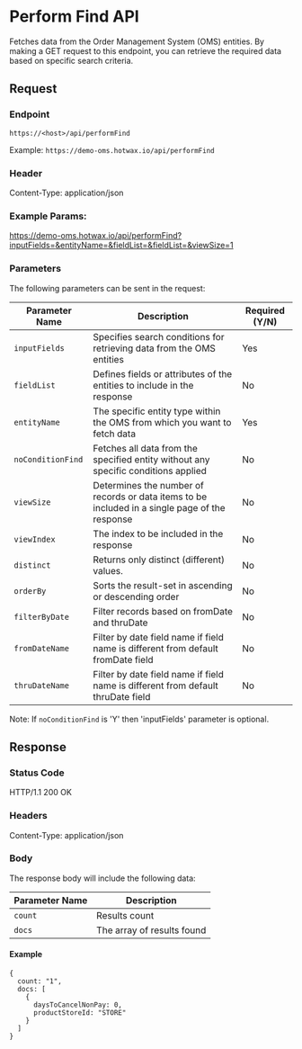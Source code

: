 # Perform Find API

Fetches data from the Order Management System (OMS) entities. By making a GET request to this endpoint, you can retrieve the required data based on specific search criteria.

## Request

### Endpoint

`https://<host>/api/performFind`

Example: `https://demo-oms.hotwax.io/api/performFind`

### Header

Content-Type: application/json

### Example Params: 

[https://demo-oms.hotwax.io/api/performFind?inputFields=<searchcondition>&entityName=<entityname>&fieldList=<fieldname>&fieldList=<fieldname>&viewSize=1](https://demo-oms.hotwax.io/api/performFind?inputFields=search_condition_value&entityName=entity_name_value&fieldList=field_name1&fieldList=field_name2&viewSize=1
)

### Parameters

The following parameters can be sent in the request: 

| Parameter Name | Description | Required (Y/N) |
| -------------- | ----------- | -------------- |
| `inputFields` | Specifies search conditions for retrieving data from the OMS entities | Yes |
| `fieldList` | Defines fields or attributes of the entities to include in the response | No |
| `entityName` | The specific entity type within the OMS from which you want to fetch data | Yes |
| `noConditionFind` | Fetches all data from the specified entity without any specific conditions applied | No |
| `viewSize` | Determines the number of records or data items to be included in a single page of the response | No |
| `viewIndex` | The index to be included in the response | No |
| `distinct` | Returns only distinct (different) values. | No |
| `orderBy` | Sorts the result-set in ascending or descending order | No |
| `filterByDate` | Filter records based on fromDate and thruDate | No |
| `fromDateName` | Filter by date field name if field name is different from default fromDate field | No |
| `thruDateName` | Filter by date field name if field name is different from default thruDate field | No |

Note: If `noConditionFind` is 'Y' then 'inputFields' parameter is optional.

## Response

### Status Code
HTTP/1.1 200 OK

### Headers
Content-Type: application/json

### Body

The response body will include the following data:

| Parameter Name | Description |
| -------------- | ----------- |
| `count` | Results count |
| `docs` | The array of results found |


#### Example 
```
{
  count: "1",
  docs: [
    {
      daysToCancelNonPay: 0,
      productStoreId: "STORE"
    }
  ]
}
 ```
